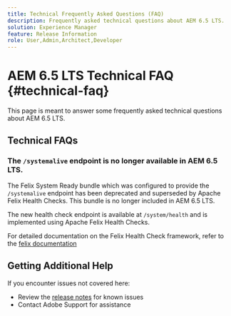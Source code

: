 ```yaml
---
title: Technical Frequently Asked Questions (FAQ)
description: Frequently asked technical questions about AEM 6.5 LTS.
solution: Experience Manager
feature: Release Information
role: User,Admin,Architect,Developer
---
```

# AEM 6.5 LTS Technical FAQ {#technical-faq}

This page is meant to answer some frequently asked technical questions about AEM 6.5 LTS.

## Technical FAQs

### The `/systemalive` endpoint is no longer available in AEM 6.5 LTS.

The Felix System Ready bundle which was configured to provide the `/systemalive` endpoint has been deprecated and superseded by Apache Felix Health Checks. This bundle is no longer included in AEM 6.5 LTS.

The new health check endpoint is available at `/system/health` and is implemented using Apache Felix Health Checks.

For detailed documentation on the Felix Health Check framework, refer to the [felix documentation](https://github.com/apache/felix-dev/blob/master/healthcheck/README.md)

## Getting Additional Help

If you encounter issues not covered here:
* Review the [release notes](/help/release-notes/release-notes.md) for known issues
* Contact Adobe Support for assistance 